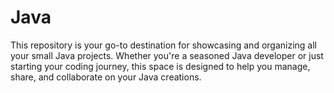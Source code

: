 # Java
This repository is your go-to destination for showcasing and organizing all your small Java projects. Whether you're a seasoned Java developer or just starting your coding journey, this space is designed to help you manage, share, and collaborate on your Java creations.
